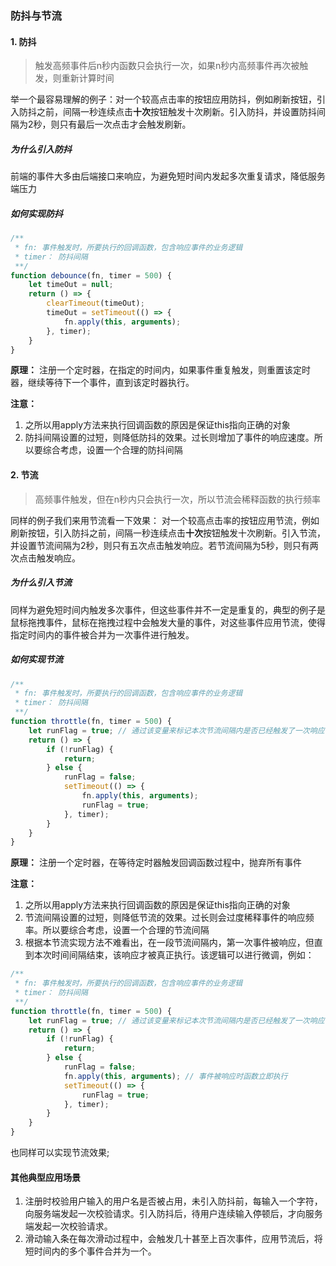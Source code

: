 ### 防抖与节流
#### 1. 防抖
> 触发高频事件后n秒内函数只会执行一次，如果n秒内高频事件再次被触发，则重新计算时间

举一个最容易理解的例子：对一个较高点击率的按钮应用防抖，例如刷新按钮，引入防抖之前，间隔一秒连续点击**十次**按钮触发十次刷新。引入防抖，并设置防抖间隔为2秒，则只有最后一次点击才会触发刷新。

##### 为什么引入防抖

前端的事件大多由后端接口来响应，为避免短时间内发起多次重复请求，降低服务端压力

##### 如何实现防抖

```javascript
/**
 * fn: 事件触发时，所要执行的回调函数，包含响应事件的业务逻辑
 * timer： 防抖间隔
 **/
function debounce(fn, timer = 500) {
    let timeOut = null;
    return () => {
        clearTimeout(timeOut);
        timeOut = setTimeout(() => {
            fn.apply(this, arguments);
        }, timer);
    }
}
```

**原理：** 注册一个定时器，在指定的时间内，如果事件重复触发，则重置该定时器，继续等待下一个事件，直到该定时器执行。

**注意：**
1. 之所以用apply方法来执行回调函数的原因是保证this指向正确的对象
2. 防抖间隔设置的过短，则降低防抖的效果。过长则增加了事件的响应速度。所以要综合考虑，设置一个合理的防抖间隔

#### 2. 节流
> 高频事件触发，但在n秒内只会执行一次，所以节流会稀释函数的执行频率

同样的例子我们来用节流看一下效果：
对一个较高点击率的按钮应用节流，例如刷新按钮，引入防抖之前，间隔一秒连续点击**十次**按钮触发十次刷新。引入节流，并设置节流间隔为2秒，则只有五次点击触发响应。若节流间隔为5秒，则只有两次点击触发响应。

##### 为什么引入节流

同样为避免短时间内触发多次事件，但这些事件并不一定是重复的，典型的例子是鼠标拖拽事件，鼠标在拖拽过程中会触发大量的事件，对这些事件应用节流，使得指定时间内的事件被合并为一次事件进行触发。

##### 如何实现节流
```javascript
/**
 * fn: 事件触发时，所要执行的回调函数，包含响应事件的业务逻辑
 * timer： 防抖间隔
 **/
function throttle(fn, timer = 500) {
    let runFlag = true; // 通过该变量来标记本次节流间隔内是否已经触发了一次响应
    return () => {
        if (!runFlag) {
            return;
        } else {
            runFlag = false;
            setTimeout(() => {
                fn.apply(this, arguments);
                runFlag = true;
            }, timer);
        }
    }
}
```

**原理：** 注册一个定时器，在等待定时器触发回调函数过程中，抛弃所有事件

**注意：**
1. 之所以用apply方法来执行回调函数的原因是保证this指向正确的对象
2. 节流间隔设置的过短，则降低节流的效果。过长则会过度稀释事件的响应频率。所以要综合考虑，设置一个合理的节流间隔
3. 根据本节流实现方法不难看出，在一段节流间隔内，第一次事件被响应，但直到本次时间间隔结束，该响应才被真正执行。该逻辑可以进行微调，例如：

```javascript
/**
 * fn: 事件触发时，所要执行的回调函数，包含响应事件的业务逻辑
 * timer： 防抖间隔
 **/
function throttle(fn, timer = 500) {
    let runFlag = true; // 通过该变量来标记本次节流间隔内是否已经触发了一次响应
    return () => {
        if (!runFlag) {
            return;
        } else {
            runFlag = false;
            fn.apply(this, arguments); // 事件被响应时函数立即执行
            setTimeout(() => {
                runFlag = true;
            }, timer);
        }
    }
}
```

也同样可以实现节流效果;

#### 其他典型应用场景
1. 注册时校验用户输入的用户名是否被占用，未引入防抖前，每输入一个字符，向服务端发起一次校验请求。引入防抖后，待用户连续输入停顿后，才向服务端发起一次校验请求。
2. 滑动输入条在每次滑动过程中，会触发几十甚至上百次事件，应用节流后，将短时间内的多个事件合并为一个。